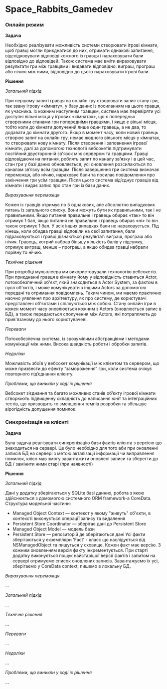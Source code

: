# Space_Rabbits_Gamedev

<h3><b>Онлайн режим</b></h3>

<b>Задача</b>

Необхідно реалізувати можливість системи створювати ігрові кімнати, щоб гравці могли приєднатися до них, отримати однакові запитання, відслідковувати відповіді кожного із гравця і нараховувати бали відповідно до відповідей. 
Також система має вміти вираховувати результати гри між гравцями і видавати відповідно: виграш, програш або нічию між ними, відповідно до цього нараховувати ігрові бали.

<b>Рішення</b>

<i>Загальний підхід</i>

При першому запиті гравця на онлайн гру створювати запис стану гри, так звану ігрову «кімнату», у базу даних із посиланням на цього гравця, як учасника. Із кожним наступним гравцем, система має перевіряти усі доступні вільні місця у ігрових «кімнатах», що є попередньо створеними станами гри попередніми гравцями, і якщо є вільні місця, тобто коли до кімнати долучений лише один гравець, а не два, то додавати до кімнати другого. Якщо в момент часу, коли новий гравець створює запит на онлайн гру, немає жодного вільного місця у кімнатах, то створювати нову кімнату. 
Після створення і заповнення ігрової кімнати, далі за допомогою технології вебсокетів підтримувати постійний двусторонній зв'язок між сервером та гравцями.
Гравці відповідаючи на питання, роблять запит по каналу зв’язку і в цей час, стан гри у базі даних обновляється, усі оновлення розсилаються по каналам зв’язку всім гравцям.
Після завершення гри система визначає переможця, або нічию, нараховує бали та посилає повідомлення про закінчення гри усім гравцям. Після цього система від’єднує гравців від кімнати і видає запис про стан гри із бази даних. 

<i>Вирахування переможця</i>

Кожен із гравців отримує по 5 однакових, але абсолютно випадкових питань  із загального списку.  Вони можуть бути як правильними, так і не правильними. Якщо  питання правильне і гравець обирає «так» то він отримує 1 бал, якщо питання не правильне і гравець обирає «ні» то він також отримує 1 бал. У всіх інших випадках бали не нараховується. Під кінець, коли обидва гравці відповіли на свої запитання, бали підраховуються і гравці дізнаються результат: виграш, програш або нічия. Гравець, котрий набрав більшу кількість балів у підсумку,    отримує  виграш, менше – програш, а якщо обидва гравці набрали порівну то нічию. 

<i>Технічне рішення</i>

При розробці мульплеера ми використовували технологію вебсокетів. При приєднанні гравця в кімнату йому у відповідність ставиться Actor, потокобезпечний об'єкт, який знаходиться в Actor System, за фактом в пулл об'єктів, і може комунікувати з іншими Actors за допомогою передачі та отримання повідомлень. Таким чином, ми маємо практично наочно уявлення про архітектуру, як про систему, де користувачі представлені об'єктами і спілкуються між собою. Стану онлайн ігри в кожен момент часу оновлюється кожним з Actors (оновлюється запис в БД), а також передаються сполучення між Actors, які потрапляють до прив'язаному до нього користувачеві. 

<i>Переваги</i>

Потокобезпечна система, із зрозумілими абстракціями і методами комунікації між ними. Висока швидкість роботи і обробки запитів.

<i>Недоліки</i>

Можливість збоїв у вебсокет комунікації між клієнтом та сервером, що може призвести до ефекту “замороження” гри, коли система очікує повторного під’єднання клієнту.
 
<i>Проблеми, що виникли у ході їх рішення</i> 

Вебсокет з’єднання та багато можливих станів об’єкту ігрової кімнати створюють підвищенну складність до написання юніт та інтеграційних тестів, що призводить то зменшення темпів розробки та збільшує вірогідність допущення помилок. 
 
<h3><b>Синхронізація на клієнті</b></h3>

<b>Задача</b>

Була задача реалізувати синхронізацію бази фактів клієнта з версією що знаходиться на сервері. Це було необхідно для того аби при оновленні записів БД на сервері з метою акталізації інформації чи виправлення помилок, клієн мав змогу завантажити оновлені записи та зберегти до БД / замінити ними старі (при наявності)

<b>Рішення</b>

<i>Загальний підхід</i>

Дані у додатку зберігаються у SQLite базі данних, робота з якою здійснюється з домомогою системного ORM framework-а CoreData.
Структура модельної частини:
 - Managed Object Context — контекст у якому "живуть" об'єкти, в контексті виконується операції запису та видалення
 - Persistent Store Coordinator — зберігає дані до Persistent Store
 - Managed Object Model — модель бази
 - Persistent Store — репозиторій де зберігаються дані
Усі факти зберігаються у екземпляри 'Fact' - класс що наслідується від NSManagedObject та пишуться у сховище. Кожен факт має версію. З кожним оновленням версія факту інкрементується. 
При старті додатку виконується пошук найстарішої версії фактів і запитом на сервері отримуємо список оновлених записів. Завантажуємо їх усі, зберігаємо у CoreData context, пишемо в локальну БД. 

<i>Вирахування переможця</i>

...

<i>Загальний підхід</i>

...

<i>Технічне рішення</i>

...

<i>Переваги</i>

...

<i>Недоліки</i>

...

<i>Проблеми, що виникли у ході їх рішення</i>

...
